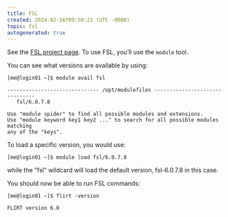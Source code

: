 ```yaml
---
title: FSL
created: 2024-02-16T09:50:21 (UTC -0600)
topic: fsl
autogenerated: true
---
```

<!-- This file was automatically generated. To edit, modify software_packages.yml . -->
See the [FSL project page](https://fsl.fmrib.ox.ac.uk/fsl/fslwiki/FSL). To use FSL, you’ll use the `module` tool.

You can see what versions are available by using:
```
[me@login01 ~]$ module avail fsl

------------------------------ /opt/modulefiles -------------------------------
   fsl/6.0.7.8

Use "module spider" to find all possible modules and extensions.
Use "module keyword key1 key2 ..." to search for all possible modules matching
any of the "keys".
```

To load a specific version, you would use:
```
[me@login01 ~]$ module load fsl/6.0.7.8
```

while the "fsl" wildcard will load the default version, fsl-6.0.7.8 in this case.

You should now be able to run FSL commands:
```
[me@login01 ~]$ flirt -version
```
```
FLIRT version 6.0
```
